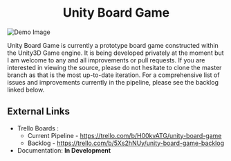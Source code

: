 <p align="center">
  <h1 align ="center">Unity Board Game</h1>
  <img alt="Demo Image" src="https://i.imgur.com/DxER2T8.png" />
</p>

Unity Board Game is currently a prototype board game constructed within the Unity3D Game engine. It is being developed privately at the moment but I am welcome to any and all improvements or pull requests. If you are interested in viewing the source, please do not hesitate to clone the master branch as that is the most up-to-date iteration. For a comprehensive list of issues and improvements currently in the pipeline, please see the backlog linked below.

## External Links
* Trello Boards : 
  * Current Pipeline - https://trello.com/b/H00kvATG/unity-board-game
  * Backlog - https://trello.com/b/5Xs2hNUy/unity-board-game-backlog
* Documentation: **In Development**
